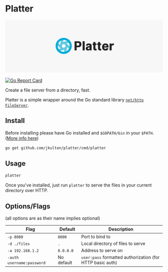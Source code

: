 # Platter

![Platter](./platter.png)

[![Go Report Card](https://goreportcard.com/badge/github.com/jkulton/platter)](https://goreportcard.com/report/github.com/jkulton/platter)

Create a file server from a directory, fast.

Platter is a simple wrapper around the Go standard library [`net/http` `FileServer`](https://golang.org/pkg/net/http/#FileServer).

## Install

Before installing please have Go installed and `$GOPATH/bin` in your `$PATH`. ([More info here](https://golang.org/doc/install#install))

```sh
go get github.com/jkulton/platter/cmd/platter
```

## Usage

```sh
platter
```

Once you've installed, just run `platter` to serve the files in your current directory over HTTP.

## Options/Flags

(all options are as their name implies optional)

| Flag | Default | Description |
|------|---------|-------------|
| `-p 8080` | `8000`  | Port to bind to |
| `-d ./files` | `.` | Local directory of files to serve |
| `-a 192.168.1.2` | `0.0.0.0` | Address to serve on |
| `-auth username:password` | No default | `user:pass` formatted authorization (for HTTP basic auth) |
